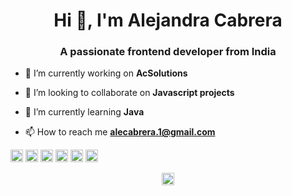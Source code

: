 <h1 align="center">Hi 👋, I'm Alejandra Cabrera</h1>
<h3 align="center">A passionate frontend developer from India</h3>

- 🔭 I’m currently working on **AcSolutions**

- 👯 I’m looking to collaborate on **Javascript projects**

- 🌱 I’m currently learning **Java**

- 📫 How to reach me **alecabrera.1@gmail.com**

<p align="left"><img src="https://devicons.github.io/devicon/devicon.git/icons/bootstrap/bootstrap-plain.svg" alt="bootstrap" width="20" height="20"/> <img src="https://devicons.github.io/devicon/devicon.git/icons/css3/css3-original-wordmark.svg" alt="css3" width="20" height="20"/> <img src="https://devicons.github.io/devicon/devicon.git/icons/html5/html5-original-wordmark.svg" alt="html5" width="20" height="20"/> <img src="https://devicons.github.io/devicon/devicon.git/icons/javascript/javascript-original.svg" alt="javascript" width="20" height="20"/> <img src="https://devicons.github.io/devicon/devicon.git/icons/mysql/mysql-original-wordmark.svg" alt="mysql" width="20" height="20"/> <img src="https://devicons.github.io/devicon/devicon.git/icons/php/php-original.svg" alt="php" width="20" height="20"/></p><p align="center">
<a href="https://linkedin.com/in/https://www.linkedin.com/in/alejandra-cabrera-/" target="blank"><img align="center" src="https://cdn.jsdelivr.net/npm/simple-icons@3.0.1/icons/linkedin.svg" alt="https://www.linkedin.com/in/alejandra-cabrera-/" height="20" width="20" /></a>
</p>
